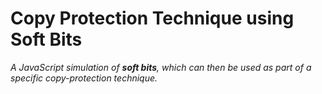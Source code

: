 # Copy Protection Technique using Soft Bits
*A JavaScript simulation of **soft bits**, which can then be used as part of a specific copy-protection technique.*
